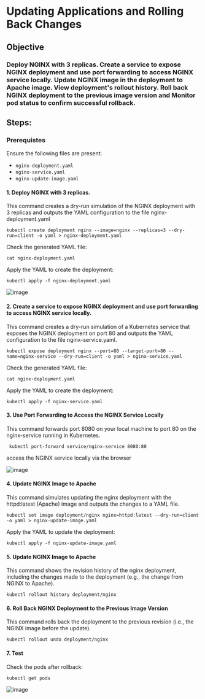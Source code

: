 # Updating Applications and Rolling Back Changes

## **Objective**

###  Deploy NGINX with 3 replicas. Create a service to expose NGINX deployment and use port forwarding to access NGINX service locally. Update NGINX image in the deployment to Apache image. View deployment's rollout history. Roll back NGINX deployment to the previous image version and Monitor pod status to confirm successful rollback.

## **Steps:**

### **Prerequistes**
Ensure the following files are present:
   - `nginx-deployment.yaml`
   - `nginx-service.yaml`
   - `nginx-update-image.yaml`
#### 1. Deploy NGINX with 3 replicas. 
This command creates a dry-run simulation of the NGINX deployment with 3 replicas and outputs the YAML configuration to the file nginx-deployment.yaml
```
kubectl create deployment nginx --image=nginx --replicas=3 --dry-run=client -o yaml > nginx-deployment.yaml
```
Check the generated YAML file:
```
cat nginx-deployment.yaml
```
Apply the YAML to create the deployment:
```
kubectl apply -f nginx-deployment.yaml
```
![image](https://github.com/user-attachments/assets/2480247c-edb6-4af2-a5c2-823c62f99f65)

#### 2. Create a service to expose NGINX deployment and use port forwarding to access NGINX service locally.
 This command creates a dry-run simulation of a Kubernetes service that exposes the NGINX deployment on port 80 and outputs the YAML configuration to the file nginx-service.yaml.
 ```
 kubectl expose deployment nginx --port=80 --target-port=80 --name=nginx-service --dry-run=client -o yaml > nginx-service.yaml
 ```
 Check the generated YAML file:
```
cat nginx-deployment.yaml
```
Apply the YAML to create the deployment:
```
kubectl apply -f nginx-service.yaml
```
#### 3. Use Port Forwarding to Access the NGINX Service Locally
This command forwards port 8080 on your local machine to port 80 on the nginx-service running in Kubernetes.
```
 kubectl port-forward service/nginx-service 8080:80
```
access the NGINX service locally via the browser

![image](https://github.com/user-attachments/assets/17d30de0-7cc9-4780-9d3a-0e53558a4aa7)

#### 4. Update NGINX Image to Apache 
This command simulates updating the nginx deployment with the httpd:latest (Apache) image and outputs the changes to a YAML file.
```
kubectl set image deployment/nginx nginx=httpd:latest --dry-run=client -o yaml > nginx-update-image.yaml
```
Apply the YAML to update the deployment:
```
kubectl apply -f nginx-update-image.yaml
```
#### 5. Update NGINX Image to Apache
This command shows the revision history of the nginx deployment, including the changes made to the deployment (e.g., the change from NGINX to Apache).
```
kubectl rollout history deployment/nginx
```
#### 6. Roll Back NGINX Deployment to the Previous Image Version
This command rolls back the deployment to the previous revision (i.e., the NGINX image before the update).
```
kubectl rollout undo deployment/nginx
```
#### 7. Test
Check the pods after rollback:
```
kubectl get pods
```
![image](https://github.com/user-attachments/assets/546c72f4-af9d-40a6-acba-933401fffec7)



